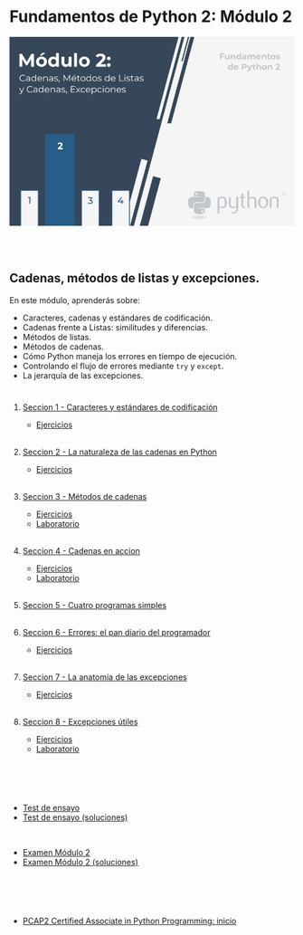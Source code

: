 # **Fundamentos de Python 2: Módulo 2**  

<p align="center">
<img src="./img/Modulo2presentacion.jpg">
</p>  
<br></br>

## Cadenas, métodos de listas y excepciones.  

En este módulo, aprenderás sobre:  

- Caracteres, cadenas y estándares de codificación.  
- Cadenas frente a Listas: similitudes y diferencias.  
- Métodos de listas.
- Métodos de cadenas.  
- Cómo Python maneja los errores en tiempo de ejecución.
- Controlando el flujo de errores mediante ```try``` y ```except```.  
- La jerarquía de las excepciones.



#  
1. [Seccion 1 - Caracteres y estándares de codificación](./Seccion1/_Seccion1.md)   
    - [Ejercicios](./Seccion1/Sec1-ej.md)
<br></br>

2. [Seccion 2 - La naturaleza de las cadenas en Python](./Seccion2/_Seccion2.md)
    - [Ejercicios](./Seccion2/Sec2-ej.md)
<br></br>

3. [Seccion 3 - Métodos de cadenas](./Seccion3/_Seccion3.md)
    - [Ejercicios](./Seccion3/Sec3-ej.md)
    - [Laboratorio](./Seccion3/Sec3-Lab1.md)
<br></br>

4. [Seccion 4 - Cadenas en accion](./Seccion4/_Seccion4.md)
    - [Ejercicios](./Seccion4/Sec4-ej.md)
    - [Laboratorio](./Seccion4/Sec4-Lab1.md)
<br></br>

5. [Seccion 5 - Cuatro programas simples](./Seccion5/_Seccion5.md)
<br></br>

6. [Seccion 6 - Errores: el pan diario del programador](./Seccion6/_seccion6.md)  
    - [Ejercicios](./Seccion6/Sec6-ej.md)
<br></br>

7. [Seccion 7 - La anatomía de las excepciones](./Seccion7/_Seccion7.md)
    - [Ejercicios](./Seccion7/Sec7-ej.md)
<br></br>

8. [Seccion 8 - Excepciones útiles](./Seccion8/_Seccion8.md)  
    - [Ejercicios](./Seccion8/Sec8-ej.md)
    - [Laboratorio](./Seccion8/Sec8-Lab1.md)

<br></br>

#   
- [Test de ensayo]()  
- [Test de ensayo (soluciones)]()

<br>  


- [Examen Módulo 2]()
- [Examen Módulo 2 (soluciones)]()
#  

<br></br>  
- [PCAP2 Certified Associate in Python Programming: inicio](../README.md)